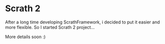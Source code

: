 # Scrath 2

After a long time developing ScrathFramework, i decided to put it easier and more flexible.
So I started Scrath 2 project...

More details soon :)